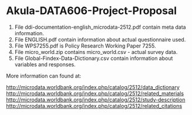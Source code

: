 # Akula-DATA606-Project-Proposal

1. File ddi-documentation-english_microdata-2512.pdf contain meta data information.
2. File ENGLISH.pdf contain information about actual questionnaire used.
3. File WPS7255.pdf is Policy Research Working Paper 7255.
4. File micro_world.zip contains micro_world.csv - actual survey data.
5. File Global-Findex-Data-Dictionary.csv contain information about variables and responses.

More information can found at:

http://microdata.worldbank.org/index.php/catalog/2512/data_dictionary
http://microdata.worldbank.org/index.php/catalog/2512/related_materials
http://microdata.worldbank.org/index.php/catalog/2512/study-description
http://microdata.worldbank.org/index.php/catalog/2512/related_citations
